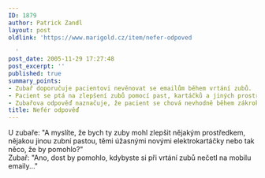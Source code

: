 ```yaml
---
ID: 1879
author: Patrick Zandl
layout: post
oldlink: 'https://www.marigold.cz/item/nefer-odpoved

  '
post_date: 2005-11-29 17:27:48
post_excerpt: ''
published: true
summary_points:
- Zubař doporučuje pacientovi nevěnovat se emailům během vrtání zubů.
- Pacient se ptá na zlepšení zubů pomocí past, kartáčků a jiných prostředků.
- Zubařova odpověď naznačuje, že pacient se chová nevhodně během zákroku.
title: Nefér odpověď
---
```


<p>U zubaře: "A myslíte, že bych ty zuby mohl zlepšit nějakým prostředkem, nějakou jinou zubní pastou, těmi úžasnými novými elektrokartáčky nebo tak něco, že by pomohlo?" <br/>
Zubař: "Ano, dost by pomohlo, kdybyste si při vrtání zubů nečetl na mobilu emaily..."
</p>